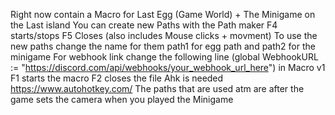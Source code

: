 Right now contain a Macro for Last Egg (Game World) + The Minigame on the Last island
You can create new Paths with the Path maker F4 starts/stops F5 Closes (also includes Mouse clicks + movment)
To use the new paths change the name for them path1 for egg path and path2 for the minigame
For webhook link change the following line (global WebhookURL := "https://discord.com/api/webhooks/your_webhook_url_here") in Macro v1
F1 starts the macro F2 closes the file
Ahk is needed https://www.autohotkey.com/
The paths that are used atm are after the game sets the camera when you played the Minigame
